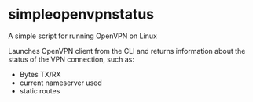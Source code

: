 # simpleopenvpnstatus
A simple script for running OpenVPN on Linux

Launches OpenVPN client from the CLI and returns information about the status of the VPN connection, such as:
- Bytes TX/RX
- current nameserver used
- static routes
